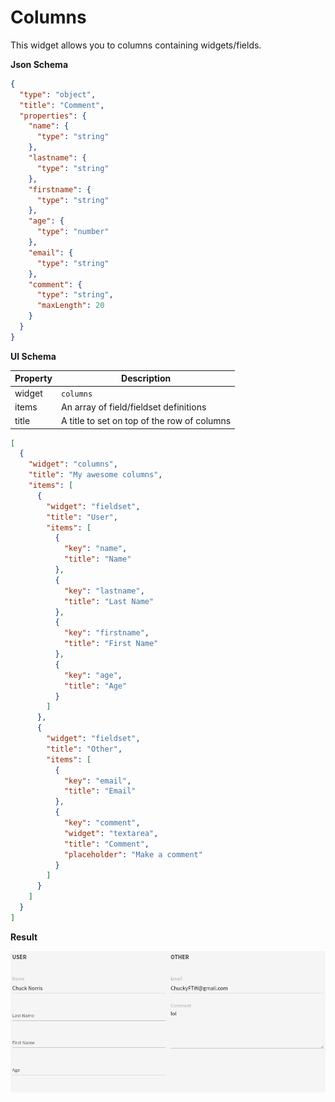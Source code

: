 # Columns

This widget allows you to columns containing widgets/fields.

**Json Schema**

```json
{
  "type": "object",
  "title": "Comment",
  "properties": {
    "name": {
      "type": "string"
    },
    "lastname": {
      "type": "string"
    },
    "firstname": {
      "type": "string"
    },
    "age": {
      "type": "number"
    },
    "email": {
      "type": "string"
    },
    "comment": {
      "type": "string",
      "maxLength": 20
    }
  }
}
```

**UI Schema**

| Property | Description |
|---|---|
| widget | `columns` |
| items | An array of field/fieldset definitions |
| title | A title to set on top of the row of columns |

```json
[
  {
    "widget": "columns",
    "title": "My awesome columns",
    "items": [
      {
        "widget": "fieldset",
        "title": "User",
        "items": [
          {
            "key": "name",
            "title": "Name"
          },
          {
            "key": "lastname",
            "title": "Last Name"
          },
          {
            "key": "firstname",
            "title": "First Name"
          },
          {
            "key": "age",
            "title": "Age"
          }
        ]
      },
      {
        "widget": "fieldset",
        "title": "Other",
        "items": [
          {
            "key": "email",
            "title": "Email"
          },
          {
            "key": "comment",
            "widget": "textarea",
            "title": "Comment",
            "placeholder": "Make a comment"
          }
        ]
      }
    ]
  }
]
```

**Result**

![Columns](screenshot.png)
